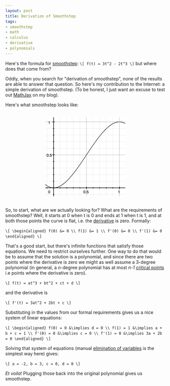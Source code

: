 ```yaml
---
layout: post
title: Derivation of Smoothstep
tags:
- smoothstep
- math
- calculus
- derivative
- polynomials
---
```

Here's the formula for [smoothstep][1]:
`\[ f(t) = 3t^2 - 2t^3 \]`
but where does that come from?

Oddly, when you search for "derivation of smoothstep", none of the results are
able to answer that question. So here's my contribution to the Internet: a
simple derivation of smoothstep. (To be honest, I just want an excuse to test
out [MathJax][5] on my blog).

Here's what smoothstep looks like:

<br/>
<center><img src='/img/smoothstep.png' alt='smoothstep' /></center>
<br/>

So, to start, what are we actually looking for? What are the requirements of
smoothstep? Well, it starts at 0 when t is 0 and ends at 1 when t is 1, and at
both those points the curve is flat, i.e. the [derivative][2] is zero. Formally:

`\[
\begin{aligned}
f(0) &= 0 \\
f(1) &= 1 \\
f'(0) &= 0 \\
f'(1) &= 0 \end{aligned}
\]`

That's a good start, but there's infinite functions that satisfy those equations.
We need to restrict ourselves further. One way to do that would be to assume that
the solution is a polynomial, and since there are two points where the
derivative is zero we might as well assume a 3-degree polynomial (in general, a
*n*-degree polynomial has at most *n-1* [critical points][4] i.e points where the
derivative is zero).

`\[ f(t) = at^3 + bt^2 + ct + d \]`

and the derivative is

`\[ f'(t) = 3at^2 + 2bt + c \]`

Substituting in the values from our formal requirements gives us a nice system
of linear equations:

`\[
\begin{aligned}
f(0) = 0 &\implies d = 0 \\
f(1) = 1 &\implies a + b + c = 1 \\
f'(0) = 0 &\implies c = 0 \\
f'(1) = 0 &\implies 3a + 2b = 0 \end{aligned}
\]`

Solving that system of equations (manual [elimination of variables][3] is the simplest
way here) gives:

`\[ a = -2, b = 3, c = 0, d = 0 \]`

*Et voila*! Plugging those back into the original polynomial gives us smoothstep.

[1]: http://en.wikipedia.org/wiki/Smoothstep
[2]: http://en.wikipedia.org/wiki/Derivative
[3]: http://en.wikipedia.org/wiki/System_of_linear_equations#Elimination_of_variables
[4]: http://en.wikipedia.org/wiki/Critical_point_(mathematics)
[5]: http://www.mathjax.org/
